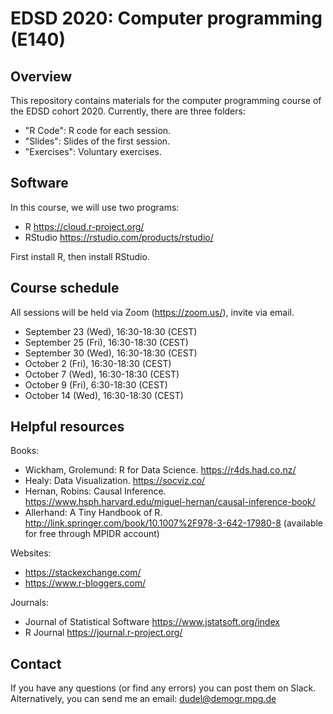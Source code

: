 # EDSD 2020: Computer programming (E140)

## Overview

This repository contains materials for the computer programming course of the EDSD cohort 2020. Currently, there are three folders:

* "R Code": R code for each session.
* "Slides": Slides of the first session.
* "Exercises": Voluntary exercises.  

## Software

In this course, we will use two programs:

* R https://cloud.r-project.org/
* RStudio https://rstudio.com/products/rstudio/ 

First install R, then install RStudio.

## Course schedule

All sessions will be held via Zoom (https://zoom.us/), invite via email.

* September 23 (Wed), 16:30-18:30 (CEST)
* September 25 (Fri), 16:30-18:30 (CEST)
* September 30 (Wed), 16:30-18:30 (CEST)
* October 2 (Fri), 16:30-18:30 (CEST)
* October 7 (Wed), 16:30-18:30 (CEST)
* October 9 (Fri),  6:30-18:30 (CEST)
* October 14 (Wed), 16:30-18:30 (CEST)

## Helpful resources

Books:

* Wickham, Grolemund: R for Data Science. https://r4ds.had.co.nz/
* Healy: Data Visualization. https://socviz.co/ 
* Hernan, Robins: Causal Inference. https://www.hsph.harvard.edu/miguel-hernan/causal-inference-book/
* Allerhand: A Tiny Handbook of R. http://link.springer.com/book/10.1007%2F978-3-642-17980-8 (available for free through MPIDR account)

Websites:

* https://stackexchange.com/
* https://www.r-bloggers.com/ 

Journals:

* Journal of Statistical Software https://www.jstatsoft.org/index 
* R Journal https://journal.r-project.org/ 

## Contact

If you have any questions (or find any errors) you can post them on Slack. Alternatively, you can send me an email: dudel@demogr.mpg.de